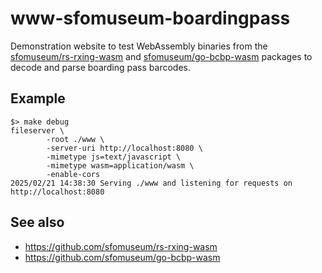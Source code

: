 # www-sfomuseum-boardingpass

Demonstration website to test WebAssembly binaries from the [sfomuseum/rs-rxing-wasm](https://github.com/sfomuseum/rs-rxing-wasm) and [sfomuseum/go-bcbp-wasm](https://github.com/sfomuseum/go-bcbp-wasm) packages to decode and parse boarding pass barcodes.

## Example

```
$> make debug
fileserver \
		-root ./www \
		-server-uri http://localhost:8080 \
		-mimetype js=text/javascript \
		-mimetype wasm=application/wasm \
		-enable-cors
2025/02/21 14:38:30 Serving ./www and listening for requests on http://localhost:8080
```

## See also

* https://github.com/sfomuseum/rs-rxing-wasm
* https://github.com/sfomuseum/go-bcbp-wasm